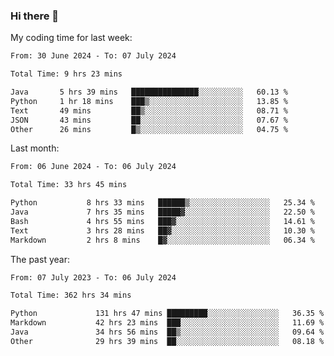 ### Hi there 👋

My coding time for last week:

<!--START_SECTION:week-->

```txt
From: 30 June 2024 - To: 07 July 2024

Total Time: 9 hrs 23 mins

Java       5 hrs 39 mins   ███████████████░░░░░░░░░░   60.13 %
Python     1 hr 18 mins    ███▒░░░░░░░░░░░░░░░░░░░░░   13.85 %
Text       49 mins         ██▒░░░░░░░░░░░░░░░░░░░░░░   08.71 %
JSON       43 mins         ██░░░░░░░░░░░░░░░░░░░░░░░   07.67 %
Other      26 mins         █▒░░░░░░░░░░░░░░░░░░░░░░░   04.75 %
```

<!--END_SECTION:week-->

Last month:

<!--START_SECTION:month-->

```txt
From: 06 June 2024 - To: 06 July 2024

Total Time: 33 hrs 45 mins

Python           8 hrs 33 mins   ██████▒░░░░░░░░░░░░░░░░░░   25.34 %
Java             7 hrs 35 mins   █████▓░░░░░░░░░░░░░░░░░░░   22.50 %
Bash             4 hrs 55 mins   ███▓░░░░░░░░░░░░░░░░░░░░░   14.61 %
Text             3 hrs 28 mins   ██▓░░░░░░░░░░░░░░░░░░░░░░   10.30 %
Markdown         2 hrs 8 mins    █▓░░░░░░░░░░░░░░░░░░░░░░░   06.34 %
```

<!--END_SECTION:month-->

The past year:

<!--START_SECTION:year-->

```txt
From: 07 July 2023 - To: 06 July 2024

Total Time: 362 hrs 34 mins

Python             131 hrs 47 mins █████████░░░░░░░░░░░░░░░░   36.35 %
Markdown           42 hrs 23 mins  ███░░░░░░░░░░░░░░░░░░░░░░   11.69 %
Java               34 hrs 56 mins  ██▒░░░░░░░░░░░░░░░░░░░░░░   09.64 %
Other              29 hrs 39 mins  ██░░░░░░░░░░░░░░░░░░░░░░░   08.18 %
```

<!--END_SECTION:year-->
